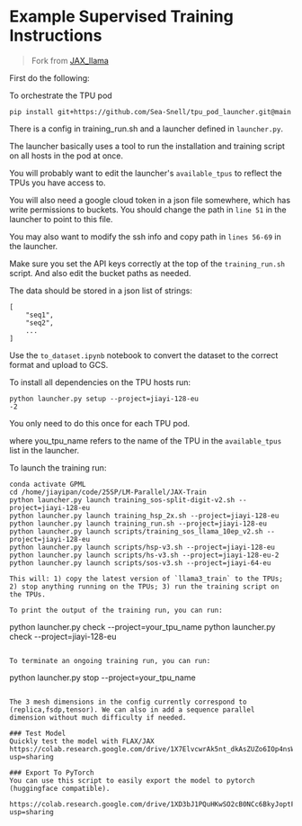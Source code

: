 # Example Supervised Training Instructions
> Fork from [JAX_llama](https://github.com/Sea-Snell/JAX_llama)

First do the following:

To orchestrate the TPU pod
```
pip install git+https://github.com/Sea-Snell/tpu_pod_launcher.git@main
```

There is a config in training_run.sh and a launcher defined in `launcher.py`.

The launcher basically uses a tool to run the installation and training script on all hosts in the pod at once.

You will probably want to edit the launcher's `available_tpus` to reflect the TPUs you have access to.

You will also need a google cloud token in a json file somewhere, which has write permissions to buckets. You should change the path in `line 51` in the launcher to point to this file.

You may also want to modify the ssh info and copy path in `lines 56-69` in the launcher.

Make sure you set the API keys correctly at the top of the `training_run.sh` script. And also edit the bucket paths as needed.

The data should be stored in a json list of strings:

```
[
    "seq1",
    "seq2",
    ...
]
```

Use the `to_dataset.ipynb` notebook to convert the dataset to the correct format and upload to GCS.


To install all dependencies on the TPU hosts run:

```
python launcher.py setup --project=jiayi-128-eu
-2
```

You only need to do this once for each TPU pod.

where you_tpu_name refers to the name of the TPU in the `available_tpus` list in the launcher.

To launch the training run:

```
conda activate GPML
cd /home/jiayipan/code/25SP/LM-Parallel/JAX-Train
python launcher.py launch training_sos-split-digit-v2.sh --project=jiayi-128-eu
python launcher.py launch training_hsp_2x.sh --project=jiayi-128-eu
python launcher.py launch training_run.sh --project=jiayi-128-eu
python launcher.py launch scripts/training_sos_llama_10ep_v2.sh --project=jiayi-128-eu
python launcher.py launch scripts/hsp-v3.sh --project=jiayi-128-eu
python launcher.py launch scripts/hs-v3.sh --project=jiayi-128-eu-2
python launcher.py launch scripts/sos-v3.sh --project=jiayi-64-eu

This will: 1) copy the latest version of `llama3_train` to the TPUs; 2) stop anything running on the TPUs; 3) run the training script on the TPUs.

To print the output of the training run, you can run:

```
python launcher.py check --project=your_tpu_name
python launcher.py check --project=jiayi-128-eu
```

To terminate an ongoing training run, you can run:

```
python launcher.py stop --project=your_tpu_name
```

The 3 mesh dimensions in the config currently correspond to (replica,fsdp,tensor). We can also in add a sequence parallel dimension without much difficulty if needed.

### Test Model
Quickly test the model with FLAX/JAX
https://colab.research.google.com/drive/1X7ElvcwrAk5nt_dkAsZUZo6IOp4nsW3L?usp=sharing

### Export To PyTorch
You can use this script to easily export the model to pytorch (huggingface compatible).

https://colab.research.google.com/drive/1XD3bJ1PQuHKwSO2cB0NCc6BkyJoptF19?usp=sharing

